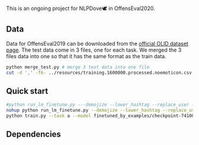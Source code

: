 This is an ongoing project for NLPDove🕊 in OffensEval2020.

## Data

Data for OffensEval2019 can be downloaded from the [official OLID dataset page](https://sites.google.com/site/offensevalsharedtask/olid).
The test data come in 3 files, one for each task. We merged the 3 files data into one so that it has the same format as the train data.

```bash
python merge_test.py # merge 3 test data into one file
cut -d ',' -f6- ../resources/training.1600000.processed.noemoticon.csv | sed -e 's/^"//' -e 's/"$//' > ../resources/tweet_corpus_raw.txt # prepare corpus for LM-finetune
```



## Quick start

```bash
#python run_lm_finetune.py ---demojize --lower_hashtag --replace_user -mlm --do_train --block_size 20 --do_lower_case --output_dir finetuned_by_examples --model_name_or_path finetuned_by_examples/checkpoint-50000 --overwrite_output_dir --num_train_epochs 2.5 --note resuming 
nohup python run_lm_finetune.py --demojize --lower_hashtag --replace_user --mlm --do_train --block_size 1 --do_lower_case --num_train_epochs 2.5 --output_dir finetuned_with_added_tokens --overwrite_output_dir --note finetuned_with_added_tokens > ../finetuned_with_added_tokens
python train.py --task a --model finetuned_by_examples/checkpoint-74100  --pooling avg --demojize --lower_hashtag --weight_decay 0.01 --warmup 1000 
```



## Dependencies

